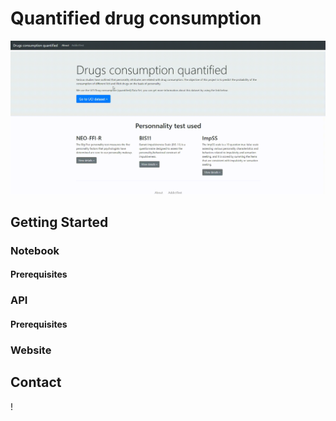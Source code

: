 # Quantified drug consumption

![](/src/demo_site_web.gif)

## Getting Started
### Notebook
#### Prerequisites

### API
#### Prerequisites

### Website


## Contact
!

